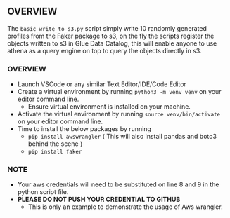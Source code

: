 ## OVERVIEW
The `basic_write_to_s3.py` script simply write 10 randomly generated profiles from the Faker package to s3, on the fly the scripts 
register the objects written to s3 in Glue Data Catalog, this will enable anyone to use athena as a query engine on top
to query  the objects directly in s3.


### OVERVIEW

- Launch VSCode or any similar Text Editor/IDE/Code Editor
- Create a virtual environment by running `python3 -m venv venv` on your editor command line.
  - Ensure virtual environment is installed on your machine.
- Activate the virtual environment by running `source venv/bin/activate` on your editor command line.
- Time to install the below packages by running
  - `pip install awswrangler` ( This will also install pandas and boto3 behind the scene )
  - `pip install faker`
 

### NOTE
- Your aws credentials will need to be substituted on line 8 and 9 in the python script file.
- **PLEASE DO NOT PUSH YOUR CREDENTIAL TO GITHUB**
  - This is only an example to demonstrate the usage of Aws wrangler.
